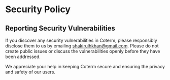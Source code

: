 # Security Policy

## Reporting Security Vulnerabilities

If you discover any security vulnerabilities in Coterm, please responsibly disclose them to us by emailing [shakirulhkhan@gmail.com](mailto:shakirulhkhan@gmail.com).
Please do not create public issues or discuss the vulnerabilities openly before they have been addressed.

We appreciate your help in keeping Coterm secure and ensuring the privacy and safety of our users.
